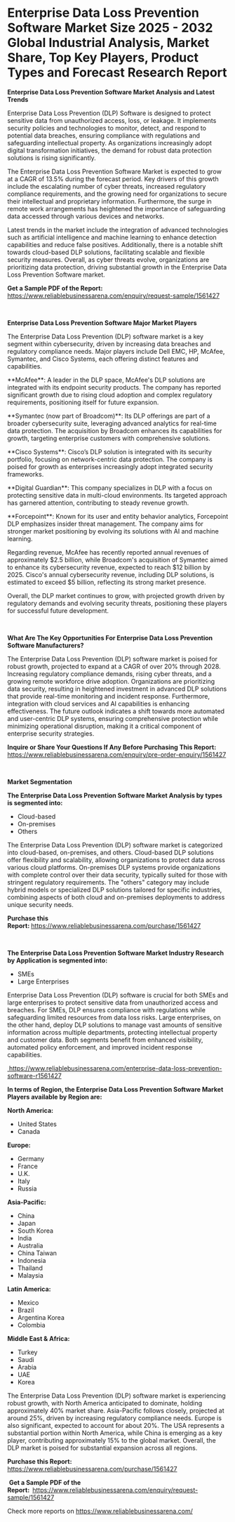 <p><h1>Enterprise Data Loss Prevention Software Market Size 2025 - 2032 Global Industrial Analysis, Market Share, Top Key Players, Product Types and Forecast Research Report</h1></p><p><strong>Enterprise Data Loss Prevention Software Market Analysis and Latest Trends</strong></p>
<p><p>Enterprise Data Loss Prevention (DLP) Software is designed to protect sensitive data from unauthorized access, loss, or leakage. It implements security policies and technologies to monitor, detect, and respond to potential data breaches, ensuring compliance with regulations and safeguarding intellectual property. As organizations increasingly adopt digital transformation initiatives, the demand for robust data protection solutions is rising significantly. </p><p>The Enterprise Data Loss Prevention Software Market is expected to grow at a CAGR of 13.5% during the forecast period. Key drivers of this growth include the escalating number of cyber threats, increased regulatory compliance requirements, and the growing need for organizations to secure their intellectual and proprietary information. Furthermore, the surge in remote work arrangements has heightened the importance of safeguarding data accessed through various devices and networks.</p><p>Latest trends in the market include the integration of advanced technologies such as artificial intelligence and machine learning to enhance detection capabilities and reduce false positives. Additionally, there is a notable shift towards cloud-based DLP solutions, facilitating scalable and flexible security measures. Overall, as cyber threats evolve, organizations are prioritizing data protection, driving substantial growth in the Enterprise Data Loss Prevention Software market.</p></p>
<p><strong>Get a Sample PDF of the Report:&nbsp;</strong> <a href="https://www.reliablebusinessarena.com/enquiry/request-sample/1561427?utm_campaign=2483&utm_medium=2&utm_source=Github&utm_content=ia&utm_term=23032025&utm_id=enterprise-data-loss-prevention-software">https://www.reliablebusinessarena.com/enquiry/request-sample/1561427</a></p>
<p>&nbsp;</p>
<p><strong>Enterprise Data Loss Prevention Software Major Market Players</strong></p>
<p><p>The Enterprise Data Loss Prevention (DLP) software market is a key segment within cybersecurity, driven by increasing data breaches and regulatory compliance needs. Major players include Dell EMC, HP, McAfee, Symantec, and Cisco Systems, each offering distinct features and capabilities.</p><p>**McAfee**: A leader in the DLP space, McAfee's DLP solutions are integrated with its endpoint security products. The company has reported significant growth due to rising cloud adoption and complex regulatory requirements, positioning itself for future expansion.</p><p>**Symantec (now part of Broadcom)**: Its DLP offerings are part of a broader cybersecurity suite, leveraging advanced analytics for real-time data protection. The acquisition by Broadcom enhances its capabilities for growth, targeting enterprise customers with comprehensive solutions.</p><p>**Cisco Systems**: Cisco’s DLP solution is integrated with its security portfolio, focusing on network-centric data protection. The company is poised for growth as enterprises increasingly adopt integrated security frameworks.</p><p>**Digital Guardian**: This company specializes in DLP with a focus on protecting sensitive data in multi-cloud environments. Its targeted approach has garnered attention, contributing to steady revenue growth.</p><p>**Forcepoint**: Known for its user and entity behavior analytics, Forcepoint DLP emphasizes insider threat management. The company aims for stronger market positioning by evolving its solutions with AI and machine learning.</p><p>Regarding revenue, McAfee has recently reported annual revenues of approximately $2.5 billion, while Broadcom's acquisition of Symantec aimed to enhance its cybersecurity revenue, expected to reach $12 billion by 2025. Cisco's annual cybersecurity revenue, including DLP solutions, is estimated to exceed $5 billion, reflecting its strong market presence.</p><p>Overall, the DLP market continues to grow, with projected growth driven by regulatory demands and evolving security threats, positioning these players for successful future development.</p></p>
<p>&nbsp;</p>
<p><strong>What Are The Key Opportunities For Enterprise Data Loss Prevention Software Manufacturers?</strong></p>
<p><p>The Enterprise Data Loss Prevention (DLP) software market is poised for robust growth, projected to expand at a CAGR of over 20% through 2028. Increasing regulatory compliance demands, rising cyber threats, and a growing remote workforce drive adoption. Organizations are prioritizing data security, resulting in heightened investment in advanced DLP solutions that provide real-time monitoring and incident response. Furthermore, integration with cloud services and AI capabilities is enhancing effectiveness. The future outlook indicates a shift towards more automated and user-centric DLP systems, ensuring comprehensive protection while minimizing operational disruption, making it a critical component of enterprise security strategies.</p></p>
<p><strong>Inquire or Share Your Questions If Any Before Purchasing This Report:</strong> <a href="https://www.reliablebusinessarena.com/enquiry/pre-order-enquiry/1561427?utm_campaign=2483&utm_medium=2&utm_source=Github&utm_content=ia&utm_term=23032025&utm_id=enterprise-data-loss-prevention-software">https://www.reliablebusinessarena.com/enquiry/pre-order-enquiry/1561427</a></p>
<p>&nbsp;</p>
<p><strong>Market Segmentation</strong></p>
<p><strong>The Enterprise Data Loss Prevention Software Market Analysis by types is segmented into:</strong></p>
<p><ul><li>Cloud-based</li><li>On-premises</li><li>Others</li></ul></p>
<p><p>The Enterprise Data Loss Prevention (DLP) software market is categorized into cloud-based, on-premises, and others. Cloud-based DLP solutions offer flexibility and scalability, allowing organizations to protect data across various cloud platforms. On-premises DLP systems provide organizations with complete control over their data security, typically suited for those with stringent regulatory requirements. The "others" category may include hybrid models or specialized DLP solutions tailored for specific industries, combining aspects of both cloud and on-premises deployments to address unique security needs.</p></p>
<p><strong>Purchase this Report:&nbsp;</strong><a href="https://www.reliablebusinessarena.com/purchase/1561427?utm_campaign=2483&utm_medium=2&utm_source=Github&utm_content=ia&utm_term=23032025&utm_id=enterprise-data-loss-prevention-software">https://www.reliablebusinessarena.com/purchase/1561427</a></p>
<p>&nbsp;</p>
<p><strong>The Enterprise Data Loss Prevention Software Market Industry Research by Application is segmented into:</strong></p>
<p><ul><li>SMEs</li><li>Large Enterprises</li></ul></p>
<p><p>Enterprise Data Loss Prevention (DLP) software is crucial for both SMEs and large enterprises to protect sensitive data from unauthorized access and breaches. For SMEs, DLP ensures compliance with regulations while safeguarding limited resources from data loss risks. Large enterprises, on the other hand, deploy DLP solutions to manage vast amounts of sensitive information across multiple departments, protecting intellectual property and customer data. Both segments benefit from enhanced visibility, automated policy enforcement, and improved incident response capabilities.</p></p>
<p><a href="https://www.reliablebusinessarena.com/enterprise-data-loss-prevention-software-r1561427?utm_campaign=2483&utm_medium=2&utm_source=Github&utm_content=ia&utm_term=23032025&utm_id=enterprise-data-loss-prevention-software">&nbsp;https://www.reliablebusinessarena.com/enterprise-data-loss-prevention-software-r1561427</a></p>
<p><strong>In terms of Region, the Enterprise Data Loss Prevention Software Market Players available by Region are:</strong></p>
<p>
    <p> <strong> North America: </strong>
        <ul>
            <li>United States</li>
            <li>Canada</li>
        </ul>
        </p> 
    <p> <strong> Europe: </strong>
        <ul>
            <li>Germany</li>
            <li>France</li>
            <li>U.K.</li>
            <li>Italy</li>
            <li>Russia</li>
        </ul>
        </p> 
    <p> <strong> Asia-Pacific: </strong>
        <ul>
            <li>China</li>
            <li>Japan</li>
            <li>South Korea</li>
            <li>India</li>
            <li>Australia</li>
            <li>China Taiwan</li>
            <li>Indonesia</li>
            <li>Thailand</li>
            <li>Malaysia</li>
        </ul>
        </p> 
    <p> <strong> Latin America: </strong>
        <ul>
            <li>Mexico</li>
            <li>Brazil</li>
            <li>Argentina Korea</li>
            <li>Colombia</li>
        </ul>
        </p> 
    <p> <strong> Middle East & Africa: </strong>
        <ul>
            <li>Turkey</li>
            <li>Saudi</li>
            <li>Arabia</li>
            <li>UAE</li>
            <li>Korea</li>
        </ul>
    </p>
    </p>
<p><p>The Enterprise Data Loss Prevention (DLP) software market is experiencing robust growth, with North America anticipated to dominate, holding approximately 40% market share. Asia-Pacific follows closely, projected at around 25%, driven by increasing regulatory compliance needs. Europe is also significant, expected to account for about 20%. The USA represents a substantial portion within North America, while China is emerging as a key player, contributing approximately 15% to the global market. Overall, the DLP market is poised for substantial expansion across all regions.</p></p>
<p><strong>Purchase this Report: </strong><a href="https://www.reliablebusinessarena.com/purchase/1561427?utm_campaign=2483&utm_medium=2&utm_source=Github&utm_content=ia&utm_term=23032025&utm_id=enterprise-data-loss-prevention-software">https://www.reliablebusinessarena.com/purchase/1561427</a></p>
<p>&nbsp;<strong>Get a Sample PDF of the Report:&nbsp;&nbsp;</strong><a href="https://www.reliablebusinessarena.com/enquiry/request-sample/1561427?utm_campaign=2483&utm_medium=2&utm_source=Github&utm_content=ia&utm_term=23032025&utm_id=enterprise-data-loss-prevention-software">https://www.reliablebusinessarena.com/enquiry/request-sample/1561427</a></p>
<p><strong></strong></p>
<p>Check more reports on <a href="https://www.reliablebusinessarena.com/?utm_campaign=2483&utm_medium=2&utm_source=Github&utm_content=ia&utm_term=23032025&utm_id=enterprise-data-loss-prevention-software">https://www.reliablebusinessarena.com/</a></p>